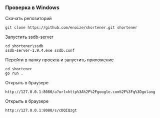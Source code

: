 ### Проверка в Windows

Скачать репозиторий

```
git clone https://github.com/enoize/shortener.git shortener
```

Запустить ssdb-server
```
cd shortener\ssdb
ssdb-server-1.9.4.exe ssdb.conf 
```

Перейти в папку проекта и запустить приложение
```
cd shortener
go run .
```

Открыть в браузере
```
http://127.0.0.1:8080/a?url=http%3A%2F%2Fgoogle.com%2F%3Fq%3Dgolang
```

Открыть в браузере
```
http://127.0.0.1:8080/s/cDQIQzgt
```
